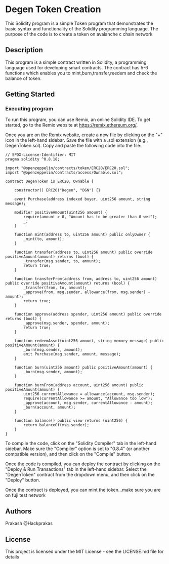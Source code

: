 # Degen Token Creation
This Solidity program is a simple Token program that demonstrates the basic syntax and functionality of the Solidity programming language. The purpose of the code is to create a token on avalanche c chain network

## Description
This program is a simple contract written in Solidity, a programming language used for developing smart contracts. The contract has 5-6 functions which enables you to mint,burn,transfer,reedem and check the balance of token.
## Getting Started
### Executing program
To run this program, you can use Remix, an online Solidity IDE. To get started, go to the Remix website at https://remix.ethereum.org/.

Once you are on the Remix website, create a new file by clicking on the "+" icon in the left-hand sidebar. Save the file with a .sol extension (e.g., DegenToken.sol). Copy and paste the following code into the file:
```
// SPDX-License-Identifier: MIT
pragma solidity ^0.8.18;

import "@openzeppelin/contracts/token/ERC20/ERC20.sol";
import "@openzeppelin/contracts/access/Ownable.sol";

contract DegenToken is ERC20, Ownable {

    constructor() ERC20("Degen", "DGN") {}

    event Purchase(address indexed buyer, uint256 amount, string message);

    modifier positiveAmount(uint256 amount) {
        require(amount > 0, "Amount has to be greater than 0 wei");
        _;
    }

    function mint(address to, uint256 amount) public onlyOwner {
        _mint(to, amount);
    }

    function transfer(address to, uint256 amount) public override positiveAmount(amount) returns (bool) {
        _transfer(msg.sender, to, amount);
        return true;
    }

    function transferFrom(address from, address to, uint256 amount) public override positiveAmount(amount) returns (bool) {
        _transfer(from, to, amount);
        _approve(from, msg.sender, allowance(from, msg.sender) - amount);
        return true;
    }

    function approve(address spender, uint256 amount) public override returns (bool) {
        _approve(msg.sender, spender, amount);
        return true;
    }

    function redeemAsset(uint256 amount, string memory message) public positiveAmount(amount) {
        _burn(msg.sender, amount);
        emit Purchase(msg.sender, amount, message);
    }

    function burn(uint256 amount) public positiveAmount(amount) {
        _burn(msg.sender, amount);
    }

    function burnFrom(address account, uint256 amount) public positiveAmount(amount) {
        uint256 currentAllowance = allowance(account, msg.sender);
        require(currentAllowance >= amount, "Allowance too low");
        _approve(account, msg.sender, currentAllowance - amount);
        _burn(account, amount);
    }

    function balance() public view returns (uint256) {
        return balanceOf(msg.sender);
    }
}
```
To compile the code, click on the "Solidity Compiler" tab in the left-hand sidebar. Make sure the "Compiler" option is set to "0.8.4" (or another compatible version), and then click on the "Compile" button.

Once the code is compiled, you can deploy the contract by clicking on the "Deploy & Run Transactions" tab in the left-hand sidebar. Select the "DegenToken" contract from the dropdown menu, and then click on the "Deploy" button.

Once the contract is deployed, you can mint the token...make sure you are on fuji test network

## Authors
Prakash
@Hackprakas

## License
This project is licensed under the MIT License - see the LICENSE.md file for details
